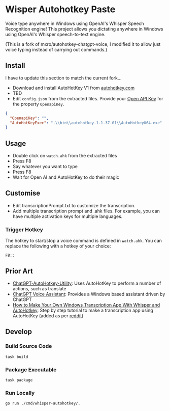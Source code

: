 # Wisper Autohotkey Paste

Voice type anywhere in Windows using OpenAI's Whisper Speech Recognition engine!
This project allows you dictating anywhere in Windows using OpenAI's Whisper speech-to-text engine.

(This is a fork of mxro/autohotkey-chatgpt-voice, I modified it to allow just voice typing instead of carrying out commands.)

## Install

I have to update this section to match the current fork...

- Download and install AutoHotKey V1 from [autohotkey.com](https://www.autohotkey.com/)
- TBD
- Edit `config.json` from the extracted files. Provide your [Open API Key](https://www.howtogeek.com/885918/how-to-get-an-openai-api-key/) for the property `OpenapiKey`.

```json
{
  "OpenapiKey": "",
  "AutoHotKeyExec": ".\\bin\\autohotkey-1.1.37.01\\AutoHotkeyU64.exe"
}
```

## Usage

- Double click on `watch.ahk` from the extracted files
- Press F8
- Say whatever you want to type
- Press F8
- Wait for Open AI and AutoHotKey to do their magic

## Customise

- Edit transcriptionPrompt.txt to customize the transcription.
- Add multiple transcription prompt and .ahk files. For example, you can have multiple activation keys for multiple languages.

### Trigger Hotkey

The hotkey to start/stop a voice command is defined in `watch.ahk`. You can replace the following with a hotkey of your choice:

```
F8::
```

## Prior Art

- [ChatGPT-AutoHotkey-Utility](https://github.com/kdalanon/ChatGPT-AutoHotkey-Utility): Uses AutoHotKey to perform a number of actions, such as translate
- [ChatGPT Voice Assistant](https://github.com/DonGuillotine/chatGPT_whisper_AI_voice_assistant): Provides a Windows based assistant driven by ChatGPT
- [How to Make Your Own Windows Transcription App With Whisper and AutoHotkey](https://www.makeuseof.com/make-transcription-app-whisper-autohotkey/): Step by step tutorial to make a transcription app using AutoHotKey (added as per [reddit](https://www.reddit.com/r/AutoHotkey/comments/16ork8y/combining_ahk_with_chatgpt_to_automated_windows/))


## Develop

### Build Source Code

`task build`

### Package Executable

`task package`

### Run Locally

```
go run ./cmd/whisper-autohotkey/.
```
